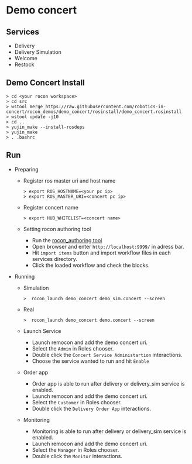 # Demo concert
## Services
* Delivery
* Delivery Simulation
* Welcome
* Restock

## Demo Concert Install
    
    > cd <your rocon workspace>
    > cd src
    > wstool merge https://raw.githubusercontent.com/robotics-in-concert/rocon_demos/demo_concert/rosinstall/demo_concert.rosinstall
    > wstool update -j10
    > cd ..
    > yujin_make --install-rosdeps
    > yujin_make
    > . .bashrc
    
## Run
* Preparing
   * Register ros master uri and host name
   
     ```
     > export ROS_HOSTNAME=<your pc ip>
     > export ROS_MASTER_URI=<concert pc ip>
     ```
   * Register concert name
   
     ```
     > export HUB_WHITELIST=<concert name>
     ```
   * Setting rocon authoring tool
     * Run the [rocon_authoring tool](https://github.com/robotics-in-concert/rocon_authoring/blob/master/README.md)
     * Open browser and enter ```http://localhost:9999/``` in adress bar.
     * Hit ```import items``` button and import workflow files in each services directory.
     * Click the loaded workflow and check the blocks.

* Running
  * Simulation 
  
     ```
     >  rocon_launch demo_concert demo_sim.concert --screen
     ```
  * Real 
  
     ```
     >  rocon_launch demo_concert demo.concert --screen
     ```
  * Launch Service
    * Launch remocon and add the demo concert uri.
    * Select the ```Admin``` in Roles chooser.
    * Double click the ```Concert Service Administartion``` interactions.
    * Choose the service wanted to run and hit ```Enable```
  * Order app
    * Order app is able to run after delivery or delivery_sim service is enabled.
    * Launch remocon and add the demo concert uri.
    * Select the ```Customer``` in Roles chooser.
    * Double click the ```Delivery Order App``` interactions.
  * Monitoring
    * Monitoring is able to run after delivery or delivery_sim service is enabled.
    * Launch remocon and add the demo concert uri.
    * Select the ```Manager``` in Roles chooser.
    * Double click the ```Monitor``` interactions.
